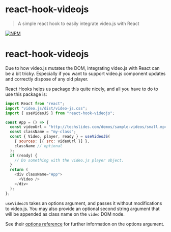 # react-hook-videojs

> A simple react hook to easily integrate video.js with React

[![NPM](https://img.shields.io/npm/v/react-hook-videojs.svg)](https://www.npmjs.com/package/react-hook-videojs)

# react-hook-videojs

Due to how video.js mutates the DOM, integrating video.js with React can be a bit tricky. Especially if you want to support video.js component updates and correctly dispose of any old player.

React Hooks helps us package this quite nicely, and all you have to do to use this package is:

```javascript
import React from "react";
import "video.js/dist/video-js.css";
import { useVideoJS } from "react-hook-videojs";

const App = () => {
  const videoUrl = "http://techslides.com/demos/sample-videos/small.mp4";
  const className = "my-class";
  const { Video, player, ready } = useVideoJS(
    { sources: [{ src: videoUrl }] },
    className // optional
  );
  if (ready) {
    // Do something with the video.js player object.
  }
  return (
    <div className="App">
      <Video />
    </div>
  );
};
```

`useVideoJS` takes an options argument, and passes it without modifications to video.js.
You may also provide an optional second string argument that will be appended as class name on the `video` DOM node.

See their [options reference](https://docs.videojs.com/tutorial-options.html) for further information on the options argument.
